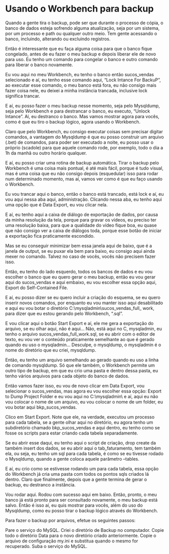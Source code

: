 # **Usando o Workbench para backup**

Quando a gente tira o backup, pode ser que durante o processo de cópia, o banco de dados esteja sofrendo alguma atualização, seja por um sistema, por um processo e path ou qualquer outro meio. Tem gente acessando o banco, incluindo, alterando ou excluindo registros.

Então é interessante que eu faça alguma coisa para que o banco fique congelado, antes de eu fazer o meu backup e depois liberar ele de novo para uso. Eu tenho um comando para congelar o banco e outro comando para liberar o banco novamente.

Eu vou aqui no meu Workbench, eu tenho o banco então sucos_vendas selecionado e aí, eu tenho esse comando aqui, “Lock Intance For BackuP”, ao executar esse comando, o meu banco está fora, eu não consigo mais fazer coisa nele, eu deixei a minha instância trancada, inclusive lock significa trancar.

E aí, eu posso fazer o meu backup nesse momento, seja pelo Mysqldump, seja pelo Workbench e para destrancar o banco, eu executo, “Unlock Intance”. Aí, eu destranco o banco. Mas vamos mostrar agora para vocês, como é que eu tiro o backup lógico, agora usando o Workbench.

Claro que pelo Workbench, eu consigo executar coisas sem precisar digitar comandos, a vantagem do Mysqldump é que eu posso construir um arquivo (.bet) de comandos, para poder ser executado a noite, eu posso usar o próprio (scadole) para que aquele comando rode, por exemplo, todo o dia a 1h da manhã ou outro horário qualquer.

E aí, eu posso criar uma rotina de backup automática. Tirar o backup pelo Workbench é uma coisa mais pontual, é até mais fácil, porque é tudo visual, mas é uma coisa que eu não consigo depois (esquedular) isso para rodar num determinado momento, mas aí, vamos ver como é que eu faço usando o Workbench.

Eu vou trancar aqui o banco, então o banco está trancado, está lock e aí, eu vou aqui nessa aba aqui, administração. Clicando nessa aba, eu tenho aqui uma opção que é Data Export, eu vou clicar nela.

E aí, eu tenho aqui a caixa de diálogo de exportação de dados, por causa da minha resolução da tela, porque para gravar os vídeos, eu preciso ter uma resolução baixa, para que a qualidade do vídeo fique boa, eu quase que não consigo ver a caixa de diálogos toda, porque esse botão de iniciar a exportação fica praticamente escondido.

Mas se eu conseguir minimizar bem essa janela aqui de baixo, que é a janela de output, se eu puxar ela bem para baixo, eu consigo aqui ainda mexer no comando. Talvez no caso de vocês, vocês não precisem fazer isso.

Então, eu tenho do lado esquerdo, todos os bancos de dados e eu vou escolher o banco que eu quero gerar o meu backup, então eu vou gerar aqui do sucos_vendas e aqui embaixo, eu vou escolher essa opção aqui, Export do Self-Contained File.

E aí, eu posso dizer se eu quero incluir a criação do esquema, se eu quero inserir novos comandos, por enquanto eu vou manter isso aqui desabilitado e aqui eu vou botar o diretório C:\mysqladmin\sucos_vendas_full_ work, para dizer que eu estou gerando pelo Workbench, “.sql”.

E vou clicar aqui o botão Start Export e aí, ele me gera a exportação do arquivo, se eu olhar aqui, não é aqui... Não, está aqui no C, mysqladmin, eu tenho o arquivo sucos_vendas_full_work.sql, se eu abrir com o editor de texto, eu vou ver o conteúdo praticamente semelhante ao que é gerado quando eu uso o mysqladmin... Desculpe, o mysqldump, o mysqladmin é o nome do diretório que eu criei, mysqldump.

Então, eu tenho um arquivo semelhando ao gerado quando eu uso a linha de comando mysqldump. Só que ele também, o Workbench permite um outro tipo de backup, em que eu crio uma pasta e dentro dessa pasta, eu tenho vários arquivos para cada objeto do banco de dados.

Então vamos fazer isso, eu vou de novo clicar em Data Export, vou selecionar o sucos_vendas, mas agora eu vou escolher essa opção: Export to Dump Project Folder e eu vou aqui no C:\mysqladmin\ e aí, aqui eu não vou colocar o nome de um arquivo, eu vou colocar o nome de um folder, eu vou botar aqui bkp_sucos_vendas.

Clico em Start Export. Note que ele, na verdade, executou um processo para cada tabela, se a gente olhar aqui no diretório, eu agora tenho um subdiretório chamado bkp_sucos_vendas e aqui dentro, eu tenho como se fosse os scripts para estar criando cada tabela separadamente.

Se eu abrir esse daqui, eu tenho aqui o script de criação, drop create da também insert dos dados, se eu abrir aqui o tab_faturamento, tem também ela, ou seja, eu tenho um sql para cada tabela, é como se eu tivesse rodado o Mysqldump, quando a gente coloca aquele parâmetro –tables.

E aí, eu crio como se estivesse rodando um para cada tabela, essa opção do Workbench já cria uma pasta com todos os pontos sqls criados lá dentro. Claro que finalmente, depois que a gente termina de gerar o backup, eu destranco a instância.

Vou rodar aqui. Rodou com sucesso aqui em baixo. Então, pronto, o meu banco já está pronto para ser consultado novamente, o meu backup está salvo. Então é isso aí, eu quis mostrar para vocês, além do uso do Mysqldump, como eu posso tirar o backup lógico através do Workbench.

Para fazer o backup por arquivos, efetue os seguintes passos:

Pare o serviço do MySQL.
Criei o diretório de Backup no computador.
Copie todo o diretório Data para o novo diretório criado anteriormente.
Copie o arquivo de configuração my.ini e substitua quando o mesmo for recuperado.
Suba o serviço do MySQL.
